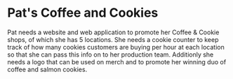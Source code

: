 # Pat's Coffee and Cookies

Pat needs a website and web application to promote her Coffee & Cookie shops, of which she has 5 locations. She needs a cookie counter to keep track of how many cookies customers are buying per hour at each location so that she can pass this info on to her production team. Additionly she needs a logo that can be used on merch and to promote her winning duo of coffee and salmon cookies.


